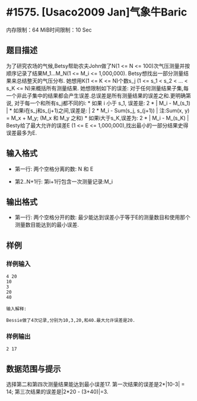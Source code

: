 # #1575. [Usaco2009 Jan]气象牛Baric

内存限制：64 MiB时间限制：10 Sec

## 题目描述

为了研究农场的气候,Betsy帮助农夫John做了N(1 <= N <= 100)次气压测量并按顺序记录了结果M_1...M_N(1 <= M_i <= 1,000,000). Betsy想找出一部分测量结果来总结整天的气压分布. 她想用K(1 <= K <= N)个数s_j (1 <= s_1 < s_2 < ... < s_K <= N)来概括所有测量结果. 她想限制如下的误差: 对于任何测量结果子集,每一个非此子集中的结果都会产生误差.总误差是所有测量结果的误差之和.更明确第说, 对于每一个和所有s_j都不同的i: * 如果 i 小于 s_1, 误差是: 2 * | M_i - M_(s_1) | * 如果i在s_j和s_(j+1)之间,误差是: | 2 * M_i - Sum(s_j, s_(j+1)) | 注:Sum(x, y) = M_x + M_y; (M_x 和 M_y 之和) * 如果i大于s_K,误差为: 2 * | M_i - M_(s_K) | Besty给了最大允许的误差E (1 <= E <= 1,000,000),找出最小的一部分结果史得误差最多为E. 

## 输入格式

* 第一行: 两个空格分离的数: N 和 E

 * 第2..N+1行: 第i+1行包含一次测量记录:M_i 

## 输出格式

* 第一行: 两个空格分开的数: 最少能达到误差小于等于E的测量数目和使用那个测量数目能达到的最小误差. 

## 样例

### 样例输入

    
    4 20
    10
    3
    20
    40
    
    输入解释:
    
    Bessie做了4次记录,分别为10,3,20,和40.最大允许误差是20.
    
    

### 样例输出

    
    2 17
    
    

## 数据范围与提示

选择第二和第四次测量结果能达到最小误差17. 第一次结果的误差是2*|10-3| = 14; 第三次结果的误差是|2*20 - (3+40)|=3. 

